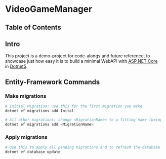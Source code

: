 # VideoGameManager

## Table of Contents

## Intro

This project is a demo-project for code-alongs and future reference, to showcase just how easy it is to build a minimal WebAPI with [ASP.NET Core][asp-webapi] in [Dotnet5][dotnet5].

[asp-webapi]: https://docs.microsoft.com/en-us/aspnet/core/tutorials/first-web-api?view=aspnetcore-5.0&tabs=visual-studio
[dotnet5]: https://docs.microsoft.com/en-us/dotnet/core/whats-new/dotnet-5

## Entity-Framework Commands

### Make migrations

```bash
# Initial Migration: use this for the first migration you make
dotnet ef migrations add Inital
```

```bash
# All other migrations: change <MigrationName> to a fitting name (being verbose helps alot)
dotnet ef migrations add <MigrationName>
```

### Apply migrations

```bash
# Use this to apply all pending migrations and to refresh the database schema
dotnet ef database update
```

